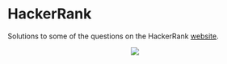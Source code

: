 # HackerRank

Solutions to some of the questions on the HackerRank [website](https://www.hackerrank.com "HackerRank").

<p align="center"><img src="https://hrcdn.net/fcore/assets/brand/logo-new-white-green-a5cb16e0ae.svg"></p>

